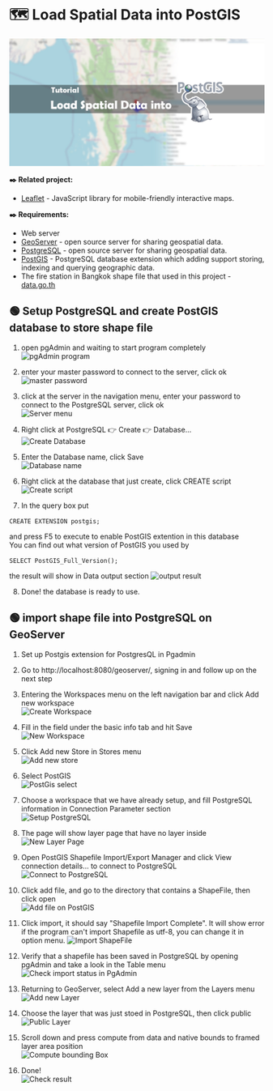 # :world_map: Load Spatial Data into PostGIS
![Geospatial Analysis](assets/img/Cover_PostGIS.jpg)

**:black_nib: Related project:**
- [Leaflet](https://github.com/Leaflet/Leaflet) - JavaScript library for mobile-friendly interactive maps.

**:black_nib: Requirements:**
- Web server 
- [GeoServer](https://geoserver.org/) - open source server for sharing geospatial data.
- [PostgreSQL](https://www.postgresql.org/) - open source server for sharing geospatial data.
- [PostGIS](https://postgis.net/) - PostgreSQL database extension which adding support storing, indexing and querying geographic data.
- The fire station in Bangkok shape file that used in this project - [data.go.th](https://data.go.th/dataset/fire_station)

## :green_circle: Setup PostgreSQL and create PostGIS database to store shape file

1. open pgAdmin and waiting to start program completely<br>
![pgAdmin program](https://drive.google.com/uc?id=14_y9GFzzVBMmOx_2fqK_KeJLB6WIzCfD)

2. enter your master password to connect to the server, click ok<br>
![master password](https://drive.google.com/uc?id=1k6B6GgUFTmQfEmycsWFFhHI9vGjorBTQ)

3. click at the server in the navigation menu, enter your password to connect to the PostgreSQL server, click ok<br>
![Server menu](https://drive.google.com/uc?id=1_ObMWsuw7WoWVf_Wp5_GiSbi4tJmY6gZ)

4. Right click at PostgreSQL :point_right: Create :point_right: Database... <br>
![Create Database](https://drive.google.com/uc?id=1c0n0GIR859u7LhvNU2VMIVnTrJmsDT8a)

5. Enter the Database name, click Save  <br>
![Database name](https://drive.google.com/uc?id=1iwCTzTZVvKmMnczSmVk8Qoy4XwNWc0WO)

6. Right click at the database that just create, click CREATE script <br>
![Create script](https://drive.google.com/uc?id=1e7x70PJ67AYPB6YQhCbsLVjSZpsunxOP)

7. In the query box put <br>
```
CREATE EXTENSION postgis;
```
and press F5 to execute to enable PostGIS extention in this database
<br>
You can find out what version of PostGIS you used by 
```
SELECT PostGIS_Full_Version();
```
the result will show in Data output section
![output result](https://drive.google.com/uc?id=1i-jOW9bcj_cBXGQXX41XiqPWdHUH9C0h)

8. Done! the database is ready to use.

## :green_circle: import shape file into PostgreSQL on GeoServer

1. Set up Postgis extension for PostgresQL in Pgadmin <br>

2. Go to http://localhost:8080/geoserver/, signing in and follow up on the next step<br>

3. Entering the Workspaces menu on the left navigation bar and click Add new workspace<br>
![Create Workspace](https://drive.google.com/uc?id=1f370wE5qlF5lmH-Jz6dXem7k9_IzYnU0)
4. Fill in the field under the basic info tab and hit Save<br>
![New Workspace](https://drive.google.com/uc?id=10eS23_tS-YAbVGZ9ggvXEBSTSQEvo63B)

5. Click Add new Store in Stores menu<br>
![Add new store](https://drive.google.com/uc?id=1e4IUoz4Pw2MDhWwgXaM2wrRY26jytAjg)

6. Select PostGIS <br>
![PostGis select](https://drive.google.com/uc?id=1lb0xrqqttmD0tM4OMCNZ3THgAu8lPrGD)

7. Choose a workspace that we have already setup, and fill PostgreSQL information in Connection Parameter section<br>
![Setup PostgreSQL](https://drive.google.com/uc?id=1ksh2ra0oKjOTtrtbNw_YQn13PGEMXU1m)

8. The page will show layer page that have no layer inside<br>
![New Layer Page](https://drive.google.com/uc?id=1A6xQ4qX8hbuMaxIWYE_SdEMfiIxgNEc9)

9. Open PostGIS Shapefile Import/Export Manager and click View connection details... to connect to PostgreSQL<br>
![Connect to PostgreSQL](https://drive.google.com/uc?id=1zm6ZPov9SB_TzqmYea8YQGfKKKKG8Gpw)

10. Click add file, and go to the directory that contains a ShapeFile, then click open<br>
![Add file on PostGIS](https://drive.google.com/uc?id=1sjcZek1DGiDnisN8S3m4f3IIEI0jzY1t)

11. Click import, it should say "Shapefile Import Complete". It will show error if the program can't import Shapefile as utf-8, you can change it in<br> option menu.
![Import ShapeFile](https://drive.google.com/uc?id=1ddoXngWZU6Fs5DDj9rqyATjofJfMC9cG)

12. Verify that a shapefile has been saved in PostgreSQL by opening pgAdmin and take a look in the Table menu<br>
![Check import status in PgAdmin](https://drive.google.com/uc?id=12zTpY0A0BhHfAsRSdchTK5K0q236NiX_)

13. Returning to GeoServer, select Add a new layer from the Layers menu<br>
![Add new Layer](https://drive.google.com/uc?id=1301UgUP_rqGfDo5-nhZWj_ULvEt9eYNx)

14. Choose the layer that was just stoed in PostgreSQL, then click public<br>
![Public Layer](https://drive.google.com/uc?id=1he-FqgZkWSogg5RMJ9H0E8N7SVxmcZTg)

15. Scroll down and press compute from data and native bounds to framed layer area position<br>
![Compute bounding Box](https://drive.google.com/uc?id=1_A8F375iUkhIC6ANZ1UvwmXlASa8Z5hI)

16. Done!<br>
![Check result](https://drive.google.com/uc?id=1k3ARDtU7stv3ZEI6rE_wVAYb2d-hkIqu)
